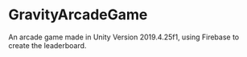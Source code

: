 # GravityArcadeGame
An arcade game made in Unity Version 2019.4.25f1, using Firebase to create the leaderboard.
